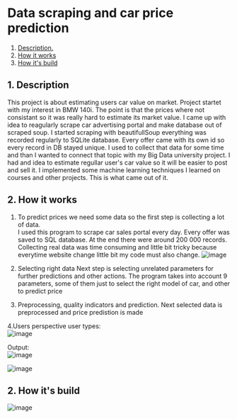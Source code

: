 # Data scraping and car price prediction  
1. [ Description. ](#desc)
2. [ How it works ](#works)
3. [ How it's build ](#build)

<a name="desc"></a>  
## 1. Description  

This project is about estimating users car value on market. Project startet with my interest in BMW 140i.
The point is that the prices where not consistant so it was really hard to estimate its market value. I came up with idea to reagularly scrape car advertising portal and make database out of scraped soup.
I started scraping with beautifullSoup everything was recorded regularly to SQLite database. Every offer came with its own id so every record in DB stayed unique.
I used to collect that data for some time and than I wanted to connect that topic with my Big Data university project. I had and idea to estimate regullar user's car value so it will be easier to post and sell it.
I implemented some machine learning techniques I learned on courses and other projects. This is what came out of it.


<a name="works"></a>  
## 2. How it works  

1. To predict prices we need some data so the first step is collecting a lot of data.  
   I used this program to scrape car sales portal every day. Every offer was saved to SQL database. At the end there were around 200 000 records. Collecting real data was time consuming and little bit tricky because everytime website change little bit my code must also change.
   ![image](https://github.com/TomDzie/Car-price-predictions-and-data-scraping-project/assets/117634603/3730604d-d37d-4aa1-908e-f48a89cc4521)

2. Selecting right data
   Next step is selecting unrelated parameters for further predictions and other actions.
   The program takes into account 9 parameters, some of them just to select the right model of car, and other to predict price

3. Preprocessing, quality indicators and prediction.
   Next selected data is preprocessed and price predistion is made

4.Users perspective
user types:  
![image](https://github.com/TomDzie/Car-price-predictions-and-data-scraping-project/assets/117634603/6fc1d241-54c3-434c-90fe-1b5a1837c5a8)   

Output:  
![image](https://github.com/TomDzie/Car-price-predictions-and-data-scraping-project/assets/117634603/9608a53c-22d5-417e-8b0a-7f9a54677cda)

![image](https://github.com/TomDzie/Car-price-predictions-and-data-scraping-project/assets/117634603/cca1b8af-72cb-49ee-9558-e17e3cc47b34)





<a name="build"></a>  
## 2. How it's build  

![image](https://github.com/TomDzie/Car-price-predictions-and-data-scraping-project/assets/117634603/e820ef2e-29e9-4f6c-a2a1-39418276b374)  

